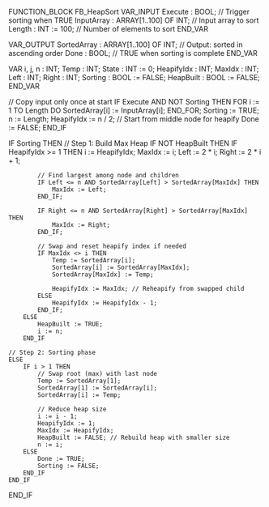 FUNCTION_BLOCK FB_HeapSort
VAR_INPUT
    Execute     : BOOL;                        // Trigger sorting when TRUE
    InputArray  : ARRAY[1..100] OF INT;        // Input array to sort
    Length      : INT := 100;                  // Number of elements to sort
END_VAR

VAR_OUTPUT
    SortedArray : ARRAY[1..100] OF INT;        // Output: sorted in ascending order
    Done        : BOOL;                        // TRUE when sorting is complete
END_VAR

VAR
    i, j, n     : INT;
    Temp        : INT;
    State       : INT := 0;
    HeapifyIdx  : INT;
    MaxIdx      : INT;
    Left        : INT;
    Right       : INT;
    Sorting     : BOOL := FALSE;
    HeapBuilt   : BOOL := FALSE;
END_VAR

// Copy input only once at start
IF Execute AND NOT Sorting THEN
    FOR i := 1 TO Length DO
        SortedArray[i] := InputArray[i];
    END_FOR;
    Sorting := TRUE;
    n := Length;
    HeapifyIdx := n / 2;  // Start from middle node for heapify
    Done := FALSE;
END_IF

IF Sorting THEN
    // Step 1: Build Max Heap
    IF NOT HeapBuilt THEN
        IF HeapifyIdx >= 1 THEN
            i := HeapifyIdx;
            MaxIdx := i;
            Left := 2 * i;
            Right := 2 * i + 1;

            // Find largest among node and children
            IF Left <= n AND SortedArray[Left] > SortedArray[MaxIdx] THEN
                MaxIdx := Left;
            END_IF;

            IF Right <= n AND SortedArray[Right] > SortedArray[MaxIdx] THEN
                MaxIdx := Right;
            END_IF;

            // Swap and reset heapify index if needed
            IF MaxIdx <> i THEN
                Temp := SortedArray[i];
                SortedArray[i] := SortedArray[MaxIdx];
                SortedArray[MaxIdx] := Temp;

                HeapifyIdx := MaxIdx; // Reheapify from swapped child
            ELSE
                HeapifyIdx := HeapifyIdx - 1;
            END_IF;
        ELSE
            HeapBuilt := TRUE;
            i := n;
        END_IF

    // Step 2: Sorting phase
    ELSE
        IF i > 1 THEN
            // Swap root (max) with last node
            Temp := SortedArray[1];
            SortedArray[1] := SortedArray[i];
            SortedArray[i] := Temp;

            // Reduce heap size
            i := i - 1;
            HeapifyIdx := 1;
            MaxIdx := HeapifyIdx;
            HeapBuilt := FALSE; // Rebuild heap with smaller size
            n := i;
        ELSE
            Done := TRUE;
            Sorting := FALSE;
        END_IF
    END_IF
END_IF

